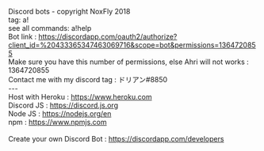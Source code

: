 Discord bots - copyright NoxFly 2018
<br>tag: a!
<br>see all commands: a!help
<br>Bot link : https://discordapp.com/oauth2/authorize?client_id=%20433365347463069716&scope=bot&permissions=1364720855
<br>Make sure you have this number of permissions, else Ahri will not works : 1364720855
<br>Contact me with my discord tag : ドリアン#8850
<br>---
<br>Host with Heroku : https://www.heroku.com
<br>Discord JS : https://discord.js.org
<br>Node JS : https://nodejs.org/en
<br>npm : https://www.npmjs.com
<br>
<br>Create your own Discord Bot : https://discordapp.com/developers
